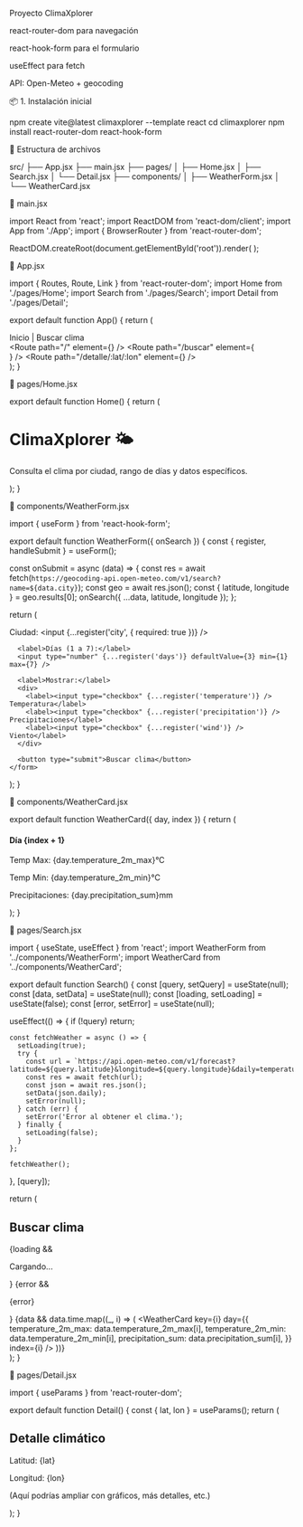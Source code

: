 Proyecto ClimaXplorer

react-router-dom para navegación

react-hook-form para el formulario

useEffect para fetch

API: Open-Meteo + geocoding

📦 1. Instalación inicial

npm create vite@latest climaxplorer --template react
cd climaxplorer
npm install react-router-dom react-hook-form

🧱 Estructura de archivos

src/
├── App.jsx
├── main.jsx
├── pages/
│   ├── Home.jsx
│   ├── Search.jsx
│   └── Detail.jsx
├── components/
│   ├── WeatherForm.jsx
│   └── WeatherCard.jsx

📘 main.jsx

import React from 'react';
import ReactDOM from 'react-dom/client';
import App from './App';
import { BrowserRouter } from 'react-router-dom';

ReactDOM.createRoot(document.getElementById('root')).render(
  <BrowserRouter>
    <App />
  </BrowserRouter>
);

📘 App.jsx

import { Routes, Route, Link } from 'react-router-dom';
import Home from './pages/Home';
import Search from './pages/Search';
import Detail from './pages/Detail';

export default function App() {
  return (
    <div>
      <nav>
        <Link to="/">Inicio</Link> | <Link to="/buscar">Buscar clima</Link>
      </nav>
      <Routes>
        <Route path="/" element={<Home />} />
        <Route path="/buscar" element={<Search />} />
        <Route path="/detalle/:lat/:lon" element={<Detail />} />
      </Routes>
    </div>
  );
}

📘 pages/Home.jsx

export default function Home() {
  return (
    <div>
      <h1>ClimaXplorer 🌤️</h1>
      <p>Consulta el clima por ciudad, rango de días y datos específicos.</p>
    </div>
  );
}

📘 components/WeatherForm.jsx

import { useForm } from 'react-hook-form';

export default function WeatherForm({ onSearch }) {
  const { register, handleSubmit } = useForm();

  const onSubmit = async (data) => {
    const res = await fetch(`https://geocoding-api.open-meteo.com/v1/search?name=${data.city}`);
    const geo = await res.json();
    const { latitude, longitude } = geo.results[0];
    onSearch({ ...data, latitude, longitude });
  };

  return (
    <form onSubmit={handleSubmit(onSubmit)}>
      <label>Ciudad:</label>
      <input {...register('city', { required: true })} />

      <label>Días (1 a 7):</label>
      <input type="number" {...register('days')} defaultValue={3} min={1} max={7} />

      <label>Mostrar:</label>
      <div>
        <label><input type="checkbox" {...register('temperature')} /> Temperatura</label>
        <label><input type="checkbox" {...register('precipitation')} /> Precipitaciones</label>
        <label><input type="checkbox" {...register('wind')} /> Viento</label>
      </div>

      <button type="submit">Buscar clima</button>
    </form>
  );
}

📘 components/WeatherCard.jsx

export default function WeatherCard({ day, index }) {
  return (
    <div>
      <h4>Día {index + 1}</h4>
      <p>Temp Max: {day.temperature_2m_max}°C</p>
      <p>Temp Min: {day.temperature_2m_min}°C</p>
      <p>Precipitaciones: {day.precipitation_sum}mm</p>
    </div>
  );
}

📘 pages/Search.jsx

import { useState, useEffect } from 'react';
import WeatherForm from '../components/WeatherForm';
import WeatherCard from '../components/WeatherCard';

export default function Search() {
  const [query, setQuery] = useState(null);
  const [data, setData] = useState(null);
  const [loading, setLoading] = useState(false);
  const [error, setError] = useState(null);

  useEffect(() => {
    if (!query) return;

    const fetchWeather = async () => {
      setLoading(true);
      try {
        const url = `https://api.open-meteo.com/v1/forecast?latitude=${query.latitude}&longitude=${query.longitude}&daily=temperature_2m_max,temperature_2m_min,precipitation_sum&timezone=Europe%2FMadrid`;
        const res = await fetch(url);
        const json = await res.json();
        setData(json.daily);
        setError(null);
      } catch (err) {
        setError('Error al obtener el clima.');
      } finally {
        setLoading(false);
      }
    };

    fetchWeather();
  }, [query]);

  return (
    <div>
      <h2>Buscar clima</h2>
      <WeatherForm onSearch={setQuery} />
      {loading && <p>Cargando...</p>}
      {error && <p>{error}</p>}
      {data && data.time.map((_, i) => (
        <WeatherCard
          key={i}
          day={{
            temperature_2m_max: data.temperature_2m_max[i],
            temperature_2m_min: data.temperature_2m_min[i],
            precipitation_sum: data.precipitation_sum[i],
          }}
          index={i}
        />
      ))}
    </div>
  );
}

📘 pages/Detail.jsx

import { useParams } from 'react-router-dom';

export default function Detail() {
  const { lat, lon } = useParams();
  return (
    <div>
      <h2>Detalle climático</h2>
      <p>Latitud: {lat}</p>
      <p>Longitud: {lon}</p>
      <p>(Aquí podrías ampliar con gráficos, más detalles, etc.)</p>
    </div>
  );
}
